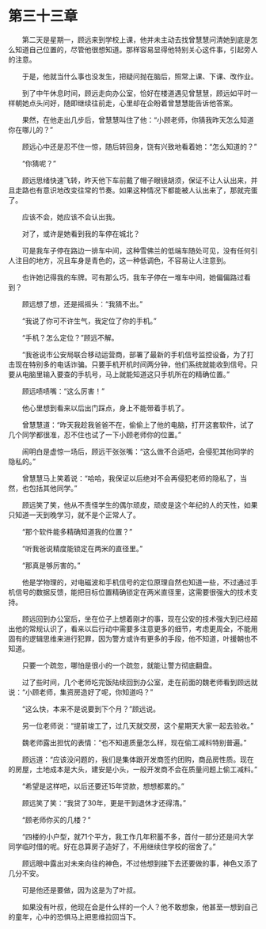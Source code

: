 #	第三十三章

　　第二天是星期一，顾远来到学校上课，他并未主动去找曾慧慧问清她到底是怎么知道自己位置的，尽管他很想知道。那样容易显得他特别关心这件事，引起旁人的注意。

　　于是，他就当什么事也没发生，把疑问抛在脑后，照常上课、下课、改作业。

　　到了中午休息时间，顾远走向办公室，恰好在楼道遇见曾慧慧，顾远如平时一样朝她点头问好，随即继续往前走，心里却在企盼着曾慧慧能告诉他答案。

　　果然，在他走出几步后，曾慧慧叫住了他：“小顾老师，你猜我昨天怎么知道你在哪儿的？”

　　顾远心中还是忍不住一惊，随后转回身，饶有兴致地看着她：“怎么知道的？”

　　“你猜呢？”

　　顾远思绪快速飞转，昨天他下车前戴了帽子眼镜胡须，保证不让人认出来，并且走路也有意识地改变往常的节奏。如果这种情况下都能被人认出来了，那就完蛋了。

　　应该不会，她应该不会认出我。

　　对了，或许是她看到我的车停在城北？

　　可是我车子停在路边一排车中间，这种雪佛兰的低端车随处可见，没有任何引人注目的地方，况且车身是青色的，这一种低调色，不容易让人注意到。

　　也许她记得我的车牌。可有那么巧，我车子停在一堆车中间，她偏偏路过看到？

　　顾远想了想，还是摇摇头：“我猜不出。”

　　“我说了你可不许生气，我定位了你的手机。”

　　“手机？怎么定位？”顾远不解。

　　“我爸说市公安局联合移动运营商，部署了最新的手机信号监控设备，为了打击现在特别多的电话诈骗。只要手机开机时间两分钟，他们系统就能收到信号。只要从电脑里输入要查的手机号，马上就能知道这只手机所在的精确位置。”

　　顾远啧啧嘴：“这么厉害！”

　　他心里想到看来以后出门踩点，身上不能带着手机了。

　　曾慧慧道：“昨天我趁我爸爸不在，偷偷上了他的电脑，打开这套软件，试了几个同学都很准，忍不住也试了一下小顾老师你的位置。”

　　闹明白是虚惊一场后，顾远干张张嘴：“这么做不合适吧，会侵犯其他同学的隐私的。”

　　曾慧慧马上笑着说：“哈哈，我保证以后绝对不会再侵犯老师的隐私了，当然，也包括其他同学。”

　　顾远笑了笑，他从不责怪学生的偶尔顽皮，顽皮是这个年纪的人的天性，如果只知道一天到晚学习，就不是个正常人了。

　　“那个软件能多精确知道我的位置？”

　　“听我爸说精度能锁定在两米的直径里。”

　　“那真是够厉害的。”

　　他是学物理的，对电磁波和手机信号的定位原理自然也知道一些，不过通过手机信号的数据反馈，能把目标位置精确锁定在两米直径里，这需要很强大的技术支持。

　　顾远回到办公室后，坐在位子上想着刚才的事，现在公安的技术强大到已经超出他的常规认识了，看来以后行动中需要多注意更多的细节，考虑更周全，不能用固有的逻辑思维来进行犯罪，因为警方或许有更多的手段，他不知道，叶援朝也不知道。

　　只要一个疏忽，哪怕是很小的一个疏忽，就能让警方彻底翻盘。

　　过了些时间，几个老师吃完饭陆续回到办公室，走在前面的魏老师看到顾远就说：“小顾老师，集资房造好了呢，你知道吗？”

　　“这么快，本来不是说要到下个月？”顾远说。

　　另一位老师说：“提前竣工了，过几天就交房，这个星期天大家一起去验收。”

　　魏老师露出担忧的表情：“也不知道质量怎么样，现在偷工减料特别普遍。”

　　顾远道：“应该没问题的，我们是集体跟开发商签约团购，商品房性质。现在的房屋，土地成本是大头，建安是小头，一般开发商不会在质量问题上偷工减料。”

　　“希望是这样吧，以后还要还15年贷款，想想都累的。”

　　顾远笑了笑：“我贷了30年，更是干到退休才还得清。”

　　“顾老师你买的几楼？”

　　“四楼的小户型，就71个平方，我工作几年积蓄不多，首付一部分还是问大学同学临时借的呢。好在总算房子造好了，不用继续住学校的宿舍了。”

　　顾远眼中露出对未来向往的神色，不过他想到接下去还要做的事，神色又添了几分不安。

　　可是他还是要做，因为这是为了叶叔。

　　如果没有叶叔，他现在会是什么样的一个人？他不敢想象，他甚至一想到自己的童年，心中的恐惧马上把思维拉回当下。

